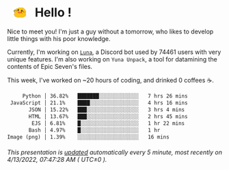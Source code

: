 <h1>   <img src="./spoink.gif" style="vertical-align:middle;" width="30px">   Hello ! </h1>

Nice to meet you! I'm just a guy without a tomorrow, who likes to develop little things with his poor knowledge.

Currently, I'm working on <a href='https://github.com/Asgarrrr/Luna'>`Luna`</a>, a Discord bot used by 74461 users with very unique features. I'm also working on `Yuna Unpack`, a tool for datamining the contents of Epic Seven's files.

This week, I've worked on ~20 hours of coding, and drinked 0 coffees ☕.

```
     Python │ 36.82%   ███████░░░░░░░░░░░░░   7 hrs 26 mins
 JavaScript │ 21.1%    ████░░░░░░░░░░░░░░░░   4 hrs 16 mins
       JSON │ 15.22%   ███░░░░░░░░░░░░░░░░░   3 hrs 4 mins
       HTML │ 13.67%   ███░░░░░░░░░░░░░░░░░   2 hrs 45 mins
        EJS │ 6.81%    █░░░░░░░░░░░░░░░░░░░   1 hr 22 mins
       Bash │ 4.97%    █░░░░░░░░░░░░░░░░░░░   1 hr
Image (png) │ 1.39%    ░░░░░░░░░░░░░░░░░░░░   16 mins
```

###### This presentation is [updated](https://github.com/Asgarrrr) automatically every 5 minute, most recently on 4/13/2022, 07:47:28 AM ( UTC±0 ).